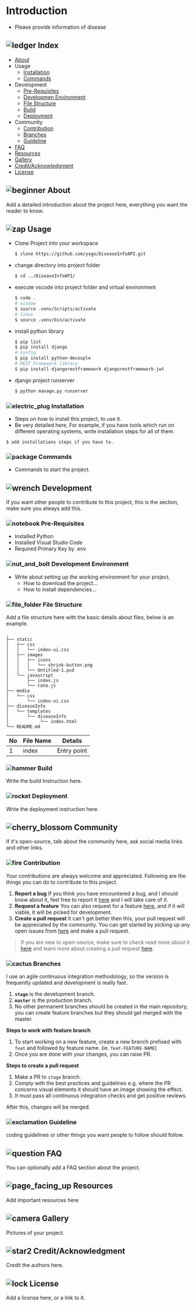 # Introduction

- Please provide information of disease

## ![ledger](https://github.githubassets.com/images/icons/emoji/unicode/1f4d2.png) Index

- [About](https://gist.github.com/ramantehlan/602ad8525699486e097092e4158c5bf1#beginner-about)
- Usage
  - [Installation](https://gist.github.com/ramantehlan/602ad8525699486e097092e4158c5bf1#electric_plug-installation)
  - [Commands](https://gist.github.com/ramantehlan/602ad8525699486e097092e4158c5bf1#package-commands)
- Development
  - [Pre-Requisites](https://gist.github.com/ramantehlan/602ad8525699486e097092e4158c5bf1#notebook-pre-requisites)
  - [Developmen Environment](https://gist.github.com/ramantehlan/602ad8525699486e097092e4158c5bf1#nut_and_bolt-development-environment)
  - [File Structure](https://gist.github.com/ramantehlan/602ad8525699486e097092e4158c5bf1#file_folder-file-structure)
  - [Build](https://gist.github.com/ramantehlan/602ad8525699486e097092e4158c5bf1#hammer-build)
  - [Deployment](https://gist.github.com/ramantehlan/602ad8525699486e097092e4158c5bf1#rocket-deployment)
- Community
  - [Contribution](https://gist.github.com/ramantehlan/602ad8525699486e097092e4158c5bf1#fire-contribution)
  - [Branches](https://gist.github.com/ramantehlan/602ad8525699486e097092e4158c5bf1#cactus-branches)
  - [Guideline](https://gist.github.com/ramantehlan/602ad8525699486e097092e4158c5bf1#exclamation-guideline)
- [FAQ](https://gist.github.com/ramantehlan/602ad8525699486e097092e4158c5bf1#question-faq)
- [Resources](https://gist.github.com/ramantehlan/602ad8525699486e097092e4158c5bf1#page_facing_up-resources)
- [Gallery](https://gist.github.com/ramantehlan/602ad8525699486e097092e4158c5bf1#camera-gallery)
- [Credit/Acknowledgment](https://gist.github.com/ramantehlan/602ad8525699486e097092e4158c5bf1#star2-creditacknowledgment)
- [License](https://gist.github.com/ramantehlan/602ad8525699486e097092e4158c5bf1#lock-license)

## ![beginner](https://github.githubassets.com/images/icons/emoji/unicode/1f530.png) About

Add a detailed introduction about the project here, everything you want the reader to know.

## ![zap](https://github.githubassets.com/images/icons/emoji/unicode/26a1.png) Usage

- Clone Project into your workspace

  ```bash
  $ clone https://github.com/ysgo/DiseaseInfoAPI.git
  ```

- change directory into project folder

  ```bash
  $ cd ../DiseaseInfoAPI/
  ```

- execute vscode into project folder and virtual environment

  ```bash
  $ code .
  # window
  $ source .venv/Scripts/activate
  # linux
  $ source .venv/bin/activate
  ```

- install python library

  ```bash
  $ pip list
  $ pip install django
  # config
  $ pip install python-decouple
  # REST Framework library
  $ pip install djangorestframework djangorestframework-jwt
  ```
  
- django project runserver

  ```bash
  $ python manage.py runserver
  ```

### ![electric_plug](https://github.githubassets.com/images/icons/emoji/unicode/1f50c.png) Installation

- Steps on how to install this project, to use it.
- Be very detailed here, For example, if you have tools which run on different operating systems, write installation steps for all of them.

```
$ add installations steps if you have to.
```

### ![package](https://github.githubassets.com/images/icons/emoji/unicode/1f4e6.png) Commands

- Commands to start the project.

## ![wrench](https://github.githubassets.com/images/icons/emoji/unicode/1f527.png) Development

If you want other people to contribute to this project, this is the section, make sure you always add this.

### ![notebook](https://github.githubassets.com/images/icons/emoji/unicode/1f4d3.png) Pre-Requisites

- Installed Python
- Installed Visual Studio Code
- Required Primary Key by .env

### ![nut_and_bolt](https://github.githubassets.com/images/icons/emoji/unicode/1f529.png) Development Environment

- Write about setting up the working environment for your project.
  - How to download the project...
  - How to install dependencies...

### ![file_folder](https://github.githubassets.com/images/icons/emoji/unicode/1f4c1.png) File Structure

Add a file structure here with the basic details about files, below is an example.

```
.
├── static
│   ├── css
│   │   └── index-ui.css
│   ├── images
│   │   ├── icons
│   │   │   └── shrink-button.png
│   │   └── Untitled-1.psd
│   └── javascript
│       ├── index.js
│       └── rate.js
├── media
│   └── css
│      	└── index-ui.css
├── diseaseInfo
│   └── templates
│  		└── diseaseInfo
│   	   	 └── index.html
└── README.md
```

| No   | File Name | Details     |
| ---- | --------- | ----------- |
| 1    | index     | Entry point |

### ![hammer](https://github.githubassets.com/images/icons/emoji/unicode/1f528.png) Build

Write the build Instruction here.

### ![rocket](https://github.githubassets.com/images/icons/emoji/unicode/1f680.png) Deployment

Write the deployment instruction here.

## ![cherry_blossom](https://github.githubassets.com/images/icons/emoji/unicode/1f338.png) Community

If it's open-source, talk about the community here, ask social media links and other links.

### ![fire](https://github.githubassets.com/images/icons/emoji/unicode/1f525.png) Contribution

Your contributions are always welcome and appreciated. Following are the things you can do to contribute to this project.

1. **Report a bug**
   If you think you have encountered a bug, and I should know about it, feel free to report it [here](https://gist.github.com/ramantehlan/602ad8525699486e097092e4158c5bf1) and I will take care of it.
2. **Request a feature**
   You can also request for a feature [here](https://gist.github.com/ramantehlan/602ad8525699486e097092e4158c5bf1), and if it will viable, it will be picked for development.
3. **Create a pull request**
   It can't get better then this, your pull request will be appreciated by the community. You can get started by picking up any open issues from [here](https://gist.github.com/ramantehlan/602ad8525699486e097092e4158c5bf1) and make a pull request.

> If you are new to open-source, make sure to check read more about it [here](https://www.digitalocean.com/community/tutorial_series/an-introduction-to-open-source) and learn more about creating a pull request [here](https://www.digitalocean.com/community/tutorials/how-to-create-a-pull-request-on-github).

### ![cactus](https://github.githubassets.com/images/icons/emoji/unicode/1f335.png) Branches

I use an agile continuous integration methodology, so the version is frequently updated and development is really fast.

1. **`stage`** is the development branch.
2. **`master`** is the production branch.
3. No other permanent branches should be created in the main repository, you can create feature branches but they should get merged with the master.

**Steps to work with feature branch**

1. To start working on a new feature, create a new branch prefixed with `feat` and followed by feature name. (ie. `feat-FEATURE-NAME`)
2. Once you are done with your changes, you can raise PR.

**Steps to create a pull request**

1. Make a PR to `stage` branch.
2. Comply with the best practices and guidelines e.g. where the PR concerns visual elements it should have an image showing the effect.
3. It must pass all continuous integration checks and get positive reviews.

After this, changes will be merged.

### ![exclamation](https://github.githubassets.com/images/icons/emoji/unicode/2757.png) Guideline

coding guidelines or other things you want people to follow should follow.

## ![question](https://github.githubassets.com/images/icons/emoji/unicode/2753.png) FAQ

You can optionally add a FAQ section about the project.

## ![page_facing_up](https://github.githubassets.com/images/icons/emoji/unicode/1f4c4.png) Resources

Add important resources here

## ![camera](https://github.githubassets.com/images/icons/emoji/unicode/1f4f7.png) Gallery

Pictures of your project.

## ![star2](https://github.githubassets.com/images/icons/emoji/unicode/1f31f.png) Credit/Acknowledgment

Credit the authors here.

## ![lock](https://github.githubassets.com/images/icons/emoji/unicode/1f512.png) License

Add a license here, or a link to it.